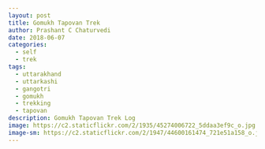 ```yaml
---
layout: post
title: Gomukh Tapovan Trek
author: Prashant C Chaturvedi
date: 2018-06-07
categories:
  - self
  - trek
tags:
  - uttarakhand
  - uttarkashi
  - gangotri
  - gomukh
  - trekking
  - tapovan
description: Gomukh Tapovan Trek Log
image: https://c2.staticflickr.com/2/1935/45274006722_5ddaa3ef9c_o.jpg
image-sm: https://c2.staticflickr.com/2/1947/44600161474_721e51a158_o.jpg
---
```

